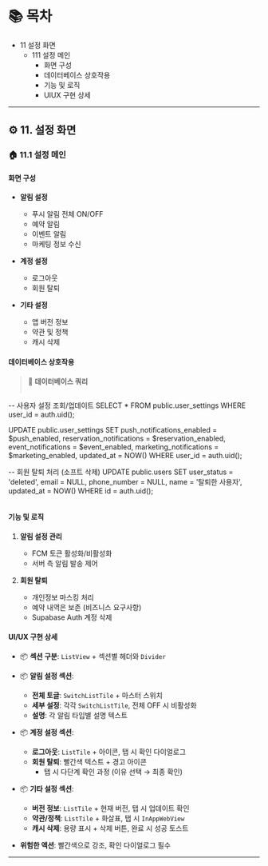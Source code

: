 # 📚 목차

  - 11 설정 화면
    - 111 설정 메인
      - 화면 구성
      - 데이터베이스 상호작용
      - 기능 및 로직
      - UIUX 구현 상세

---

## ⚙️ 11. 설정 화면

### 🏠 **11.1 설정 메인**

#### **화면 구성**
- **알림 설정**
  - 푸시 알림 전체 ON/OFF
  - 예약 알림
  - 이벤트 알림
  - 마케팅 정보 수신

- **계정 설정**
  - 로그아웃
  - 회원 탈퇴

- **기타 설정**
  - 앱 버전 정보
  - 약관 및 정책
  - 캐시 삭제

#### **데이터베이스 상호작용**
> 💾 **데이터베이스 쿼리**
> ```sql
-- 사용자 설정 조회/업데이트
SELECT * FROM public.user_settings WHERE user_id = auth.uid();

UPDATE public.user_settings SET
    push_notifications_enabled = $push_enabled,
    reservation_notifications = $reservation_enabled,
    event_notifications = $event_enabled,
    marketing_notifications = $marketing_enabled,
    updated_at = NOW()
WHERE user_id = auth.uid();

-- 회원 탈퇴 처리 (소프트 삭제)
UPDATE public.users SET
    user_status = 'deleted',
    email = NULL,
    phone_number = NULL,
    name = '탈퇴한 사용자',
    updated_at = NOW()
WHERE id = auth.uid();
> ```

#### **기능 및 로직**
1. **알림 설정 관리**
   - FCM 토큰 활성화/비활성화
   - 서버 측 알림 발송 제어

2. **회원 탈퇴**
   - 개인정보 마스킹 처리
   - 예약 내역은 보존 (비즈니스 요구사항)
   - Supabase Auth 계정 삭제

#### **UI/UX 구현 상세**
- 📦 **섹션 구분**: `ListView` + 섹션별 헤더와 `Divider`

- 📦 **알림 설정 섹션**:
  - **전체 토글**: `SwitchListTile` + 마스터 스위치
  - **세부 설정**: 각각 `SwitchListTile`, 전체 OFF 시 비활성화
  - **설명**: 각 알림 타입별 설명 텍스트

- 📦 **계정 설정 섹션**:
  - **로그아웃**: `ListTile` + 아이콘, 탭 시 확인 다이얼로그
  - **회원 탈퇴**: 빨간색 텍스트 + 경고 아이콘
    - 탭 시 다단계 확인 과정 (이유 선택 → 최종 확인)

- 📦 **기타 설정 섹션**:
  - **버전 정보**: `ListTile` + 현재 버전, 탭 시 업데이트 확인
  - **약관/정책**: `ListTile` + 화살표, 탭 시 `InAppWebView`
  - **캐시 삭제**: 용량 표시 + 삭제 버튼, 완료 시 성공 토스트

- **위험한 액션**: 빨간색으로 강조, 확인 다이얼로그 필수


---

